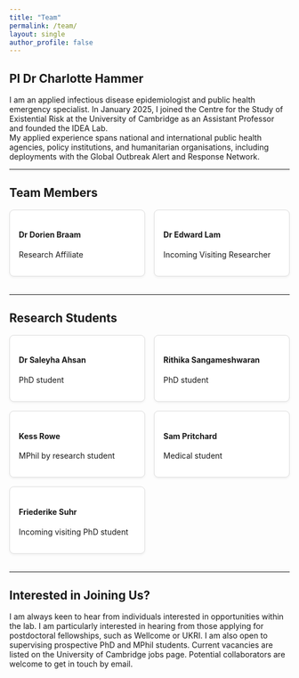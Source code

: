 ```yaml
---
title: "Team"
permalink: /team/
layout: single
author_profile: false
---
```


<style>
/* Container grid for cards */
.cards {
  display: grid;
  grid-template-columns: 1fr; /* 1 column on small screens */
  gap: 1rem;
  margin-bottom: 2rem;
}

@media (min-width: 768px) {
  .cards {
    grid-template-columns: repeat(2, 1fr); /* 2 columns on medium+ screens */
  }
}

/* Individual card styling */
.card {
  padding: 1rem;
  border: 1px solid #ddd;
  border-radius: 0.5rem;
  box-shadow: 0 2px 4px rgba(0,0,0,0.05);
  background-color: #fff;
}
</style>

## PI Dr Charlotte Hammer

I am an applied infectious disease epidemiologist and public health emergency specialist. In January 2025, I joined the Centre for the Study of Existential Risk at the University of Cambridge as an Assistant Professor and founded the IDEA Lab.  
My applied experience spans national and international public health agencies, policy institutions, and humanitarian organisations, including deployments with the Global Outbreak Alert and Response Network.

---

## Team Members

<div class="cards">

<div class="card">
<h4>Dr Dorien Braam</h4>
<p>Research Affiliate</p>
</div>

<div class="card">
<h4>Dr Edward Lam</h4>
<p>Incoming Visiting Researcher</p>
</div>

</div>

---

## Research Students

<div class="cards">

<div class="card">
<h4>Dr Saleyha Ahsan</h4>
<p>PhD student</p>
</div>

<div class="card">
<h4>Rithika Sangameshwaran</h4>
<p>PhD student</p>
</div>

<div class="card">
<h4>Kess Rowe</h4>
<p>MPhil by research student</p>
</div>

<div class="card">
<h4>Sam Pritchard</h4>
<p>Medical student</p>
</div>

<div class="card">
<h4>Friederike Suhr</h4>
<p>Incoming visiting PhD student</p>
</div>

</div>

---

## Interested in Joining Us?

I am always keen to hear from individuals interested in opportunities within the lab. I am particularly interested in hearing from those applying for postdoctoral fellowships, such as Wellcome or UKRI. I am also open to supervising prospective PhD and MPhil students. Current vacancies are listed on the University of Cambridge jobs page. Potential collaborators are welcome to get in touch by email.
